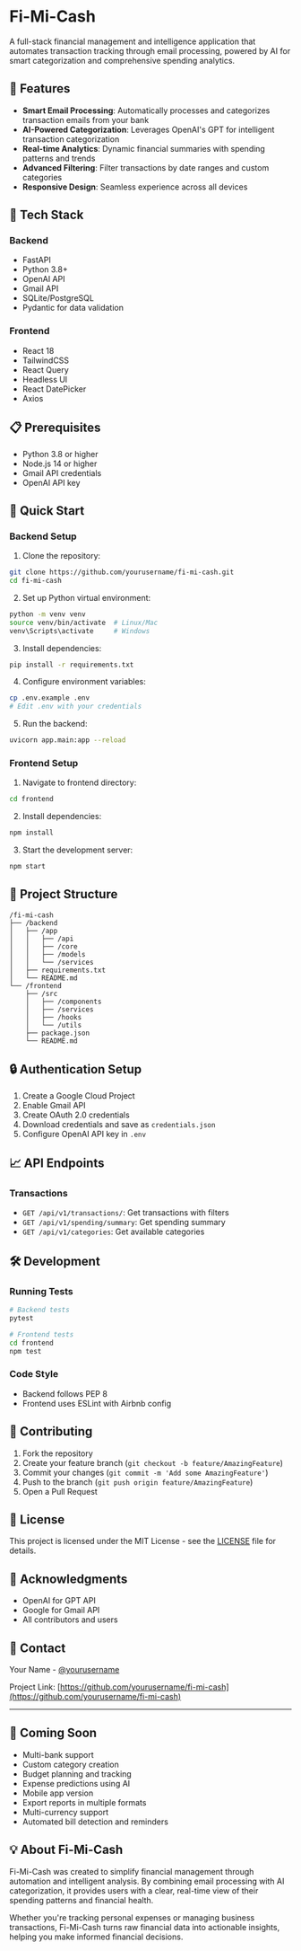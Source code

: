 # Fi-Mi-Cash

A full-stack financial management and intelligence application that automates transaction tracking through email processing, powered by AI for smart categorization and comprehensive spending analytics.

## 🌟 Features

- **Smart Email Processing**: Automatically processes and categorizes transaction emails from your bank
- **AI-Powered Categorization**: Leverages OpenAI's GPT for intelligent transaction categorization
- **Real-time Analytics**: Dynamic financial summaries with spending patterns and trends
- **Advanced Filtering**: Filter transactions by date ranges and custom categories
- **Responsive Design**: Seamless experience across all devices

## 🔧 Tech Stack

### Backend

- FastAPI
- Python 3.8+
- OpenAI API
- Gmail API
- SQLite/PostgreSQL
- Pydantic for data validation

### Frontend

- React 18
- TailwindCSS
- React Query
- Headless UI
- React DatePicker
- Axios

## 📋 Prerequisites

- Python 3.8 or higher
- Node.js 14 or higher
- Gmail API credentials
- OpenAI API key

## 🚀 Quick Start

### Backend Setup

1. Clone the repository:

```bash
git clone https://github.com/yourusername/fi-mi-cash.git
cd fi-mi-cash
```

2. Set up Python virtual environment:

```bash
python -m venv venv
source venv/bin/activate  # Linux/Mac
venv\Scripts\activate     # Windows
```

3. Install dependencies:

```bash
pip install -r requirements.txt
```

4. Configure environment variables:

```bash
cp .env.example .env
# Edit .env with your credentials
```

5. Run the backend:

```bash
uvicorn app.main:app --reload
```

### Frontend Setup

1. Navigate to frontend directory:

```bash
cd frontend
```

2. Install dependencies:

```bash
npm install
```

3. Start the development server:

```bash
npm start
```

## 📁 Project Structure

```
/fi-mi-cash
├── /backend
│   ├── /app
│   │   ├── /api
│   │   ├── /core
│   │   ├── /models
│   │   └── /services
│   ├── requirements.txt
│   └── README.md
└── /frontend
    ├── /src
    │   ├── /components
    │   ├── /services
    │   ├── /hooks
    │   └── /utils
    ├── package.json
    └── README.md
```

## 🔒 Authentication Setup

1. Create a Google Cloud Project
2. Enable Gmail API
3. Create OAuth 2.0 credentials
4. Download credentials and save as `credentials.json`
5. Configure OpenAI API key in `.env`

## 📈 API Endpoints

### Transactions

- `GET /api/v1/transactions/`: Get transactions with filters
- `GET /api/v1/spending/summary`: Get spending summary
- `GET /api/v1/categories`: Get available categories

## 🛠️ Development

### Running Tests

```bash
# Backend tests
pytest

# Frontend tests
cd frontend
npm test
```

### Code Style

- Backend follows PEP 8
- Frontend uses ESLint with Airbnb config

## 🤝 Contributing

1. Fork the repository
2. Create your feature branch (`git checkout -b feature/AmazingFeature`)
3. Commit your changes (`git commit -m 'Add some AmazingFeature'`)
4. Push to the branch (`git push origin feature/AmazingFeature`)
5. Open a Pull Request

## 📝 License

This project is licensed under the MIT License - see the [LICENSE](LICENSE) file for details.

## 🙏 Acknowledgments

- OpenAI for GPT API
- Google for Gmail API
- All contributors and users

## 📧 Contact

Your Name - [@yourusername](https://twitter.com/yourusername)

Project Link: [https://github.com/yourusername/fi-mi-cash](https://github.com/yourusername/fi-mi-cash)

---

## 🎯 Coming Soon

- Multi-bank support
- Custom category creation
- Budget planning and tracking
- Expense predictions using AI
- Mobile app version
- Export reports in multiple formats
- Multi-currency support
- Automated bill detection and reminders

## 💡 About Fi-Mi-Cash

Fi-Mi-Cash was created to simplify financial management through automation and intelligent analysis. By combining email processing with AI categorization, it provides users with a clear, real-time view of their spending patterns and financial health.

Whether you're tracking personal expenses or managing business transactions, Fi-Mi-Cash turns raw financial data into actionable insights, helping you make informed financial decisions.
